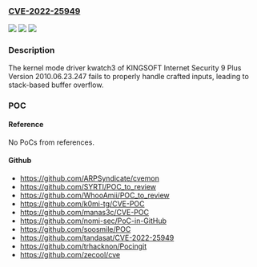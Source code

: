 ### [CVE-2022-25949](https://cve.mitre.org/cgi-bin/cvename.cgi?name=CVE-2022-25949)
![](https://img.shields.io/static/v1?label=Product&message=KINGSOFT%20Internet%20Security%209%20Plus&color=blue)
![](https://img.shields.io/static/v1?label=Version&message=n%2Fa&color=blue)
![](https://img.shields.io/static/v1?label=Vulnerability&message=CWE-121%3A%20stack-based%20buffer%20overflow&color=brighgreen)

### Description

The kernel mode driver kwatch3 of KINGSOFT Internet Security 9 Plus Version 2010.06.23.247 fails to properly handle crafted inputs, leading to stack-based buffer overflow.

### POC

#### Reference
No PoCs from references.

#### Github
- https://github.com/ARPSyndicate/cvemon
- https://github.com/SYRTI/POC_to_review
- https://github.com/WhooAmii/POC_to_review
- https://github.com/k0mi-tg/CVE-POC
- https://github.com/manas3c/CVE-POC
- https://github.com/nomi-sec/PoC-in-GitHub
- https://github.com/soosmile/POC
- https://github.com/tandasat/CVE-2022-25949
- https://github.com/trhacknon/Pocingit
- https://github.com/zecool/cve

